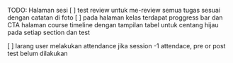 TODO: Halaman sesi
[ ] test review untuk me-review semua tugas sesuai dengan catatan di foto
[ ] pada halaman kelas terdapat proggress bar dan CTA halaman course timeline dengan tampilan tabel untuk centang hijau pada setiap section dan test

[ ] larang user melakukan attendance jika session -1 attendace, pre or post test belum dilakukan
